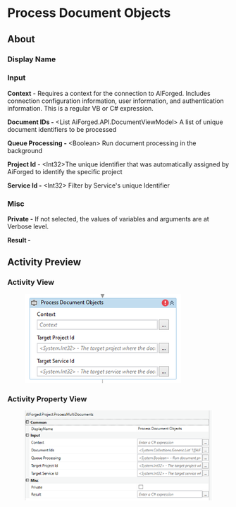 # Process Document Objects

## About

### Display Name

### Input

**Context** - Requires a context for the connection to AIForged. Includes connection configuration information, user information, and authentication information. This is a regular VB or C# expression.

**Document IDs -** \<List AiForged.API.DocumentViewModel> A list of unique document identifiers to be processed

**Queue Processing -** \<Boolean> Run document processing in the background

**Project Id** - \<Int32>The unique identifier that was automatically assigned by AiForged to identify the specific project

**Service Id -** \<Int32> Filter by Service's unique Identifier

### Misc

**Private -** If not selected, the values of variables and arguments are at Verbose level.

**Result -**

## Activity Preview

### Activity View

<figure><img src="../../../.gitbook/assets/image (80) (1).png" alt=""><figcaption></figcaption></figure>

### Activity Property View

<figure><img src="../../../.gitbook/assets/image (25) (2).png" alt=""><figcaption></figcaption></figure>
